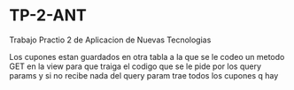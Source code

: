 # TP-2-ANT
Trabajo Practio 2 de Aplicacion de Nuevas Tecnologias


Los cupones estan guardados en otra tabla a la que se le codeo un metodo GET en la view para que traiga el codigo que se le pide por los query params y si no recibe nada del query param trae todos los cupones q hay

